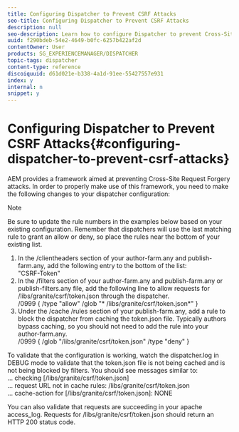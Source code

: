 ```yaml
---
title: Configuring Dispatcher to Prevent CSRF Attacks
seo-title: Configuring Dispatcher to Prevent CSRF Attacks
description: null
seo-description: Learn how to configure Dispatcher to prevent Cross-Site Request Forgery attacks.
uuid: f290bdeb-54e2-4649-b0fc-6257b422af2d
contentOwner: User
products: SG_EXPERIENCEMANAGER/DISPATCHER
topic-tags: dispatcher
content-type: reference
discoiquuid: d61d021e-b338-4a1d-91ee-55427557e931
index: y
internal: n
snippet: y
---
```


# Configuring Dispatcher to Prevent CSRF Attacks{#configuring-dispatcher-to-prevent-csrf-attacks}

AEM provides a framework aimed at preventing Cross-Site Request Forgery attacks. In order to properly make use of this framework, you need to make the following changes to your dispatcher configuration:

>[!NOTE]
>
>Be sure to update the rule numbers in the examples below based on your existing configuration. Remember that dispatchers will use the last matching rule to grant an allow or deny, so place the rules near the bottom of your existing list.

1. In the /clientheaders section of your author-farm.any and publish-farm.any, add the following entry to the bottom of the list:  
   "CSRF-Token"
1. In the /filters section of your author-farm.any and publish-farm.any or publish-filters.any file, add the following line to allow requests for /libs/granite/csrf/token.json through the dispatcher.  
   /0999 { /type "allow" /glob "&#42; /libs/granite/csrf/token.json&#42;" }
1. Under the /cache /rules section of your publish-farm.any, add a rule to block the dispatcher from caching the token.json file. Typically authors bypass caching, so you should not need to add the rule into your author-farm.any.  
   /0999 { /glob "/libs/granite/csrf/token.json" /type "deny" }

To validate that the configuration is working, watch the dispatcher.log in DEBUG mode to validate that the token.json file is not being cached and is not being blocked by filters. You should see messages similar to:  
... checking [/libs/granite/csrf/token.json]  
... request URL not in cache rules: /libs/granite/csrf/token.json  
... cache-action for [/libs/granite/csrf/token.json]: NONE

You can also validate that requests are succeeding in your apache access_log. Requests for /libs/granite/csrf/token.json should return an HTTP 200 status code.
